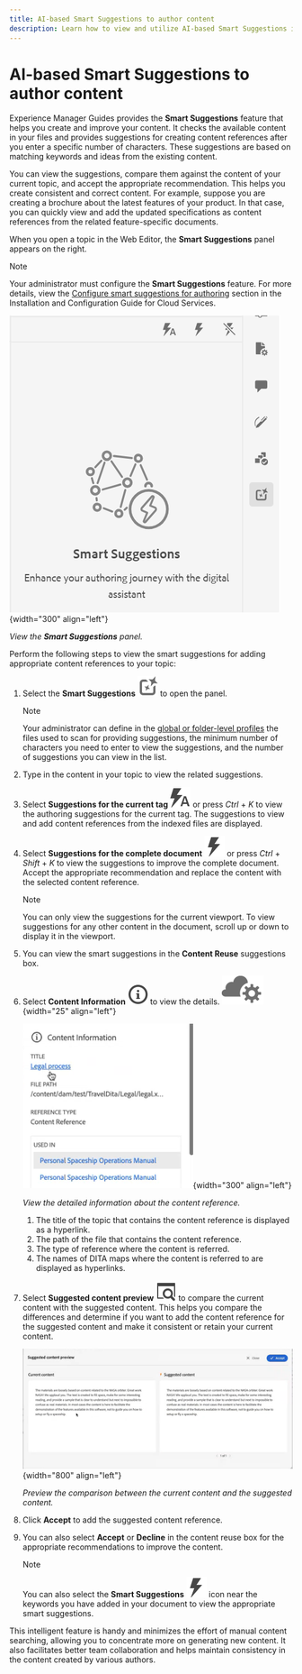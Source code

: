 ```yaml
---
title: AI-based Smart Suggestions to author content
description: Learn how to view and utilize AI-based Smart Suggestions in the Web Editor.
---
```



# AI-based Smart Suggestions to author content

Experience Manager Guides provides the **Smart Suggestions** feature that helps you create and improve your content. It checks the available content in your files and provides suggestions for creating content references after you enter a specific number of characters.  These suggestions are based on matching keywords and ideas from the existing content. 

You can view the suggestions, compare them against the content of your current topic, and accept the appropriate recommendation.  This helps you create consistent and correct content.  For example, suppose you are creating a brochure about the latest features of your product. In that case, you can quickly view and add the updated specifications as content references from the related feature-specific documents.

When you open a topic in the Web Editor, the **Smart Suggestions** panel appears on the right. 

>[!NOTE]
>
> Your administrator must configure the **Smart Suggestions** feature. For more details, view the [Configure smart suggestions for authoring](../cs-install-guide/conf-smart-suggestions.md) section in the Installation and Configuration Guide for Cloud Services. 

![Smart suggestions panel](images/smart-suggestions-panel.png){width="300" align="left"}

*View the **Smart Suggestions** panel.*

Perform the following steps to view the smart suggestions for adding appropriate content references to your topic:

1. Select the **Smart Suggestions** ![smart suggestions icon](images/smart-suggestions-icon.svg) to open the panel.



    >[!NOTE]
    >
    >Your administrator can define in the [global or folder-level profiles](../cs-install-guide/conf-folder-level.md#conf-ai-smart-suggestions) the files used to scan for providing suggestions, the minimum number of characters you need to enter to view the suggestions, and the number of suggestions you can view in the list.

  1. Type in the content in your topic to view the related suggestions. 
  1. Select **Suggestions for the current tag** ![smart suggestions current tag icon](images/smart-suggestions-current-tag-icon.svg) or press *Ctrl* + *K* to view the authoring suggestions for the current tag.  The suggestions to view and add content references from the indexed files are displayed.
  1. Select **Suggestions for the complete document**  ![smart suggestions complete document icon](images/smart-suggestions-complete-document-icon.svg) or press *Ctrl* + *Shift* + *K* to view the suggestions to improve the complete document. Accept the appropriate recommendation and replace the content with the selected content reference.  
        >[!NOTE]
        >
        > You can only view the suggestions for the current viewport. To view suggestions for any other content in the document, scroll up or down to display it in the viewport.
        
  1. You can view the smart suggestions  in the **Content Reuse** suggestions box.  
  1. Select **Content Information** ![Content Information](images/smart-suggestions-content-info-icon.svg) to view the details.
  ![check](images/aem-cloud-icon.png){width="25" align="left"}

  
        ![Content information panel](images/smart-suggestions-content-information.png){width="300" align="left"}

        *View the detailed information about the content reference.*

        1. The title of the topic that contains the content reference is displayed as a hyperlink. 
        1. The path of the file that contains the content reference.
        1. The type of reference where the content is referred.
        1. The names of DITA maps where the content is referred to are displayed as hyperlinks.
1. Select **Suggested content preview** ![smart suggestions preview icon](images/smart-suggestions-preview-icon.svg) to compare the current content with the suggested content. This helps you compare the differences and determine if you want to add the content reference for the suggested content and make it consistent or retain your current content.

     ![Suggested content preview](images/smart-suggestions-suggested-content-preview.png){width="800" align="left"}

    *Preview the comparison between the current content and the suggested content.*
 
1. Click **Accept** to add the suggested content reference.
1. You can also select **Accept** or **Decline** in the content reuse box for the appropriate recommendations to improve the content.


    >[!NOTE]
    >
    >You can also select the **Smart Suggestions** ![smart suggestions icon](images/smart-suggestions-complete-document-icon.svg) icon near the keywords you have added in your document to view the appropriate smart suggestions.   

This intelligent feature is handy and minimizes the effort of manual content searching, allowing you to concentrate more on generating new content. It also facilitates better team collaboration and helps maintain consistency in the content created by various authors.

